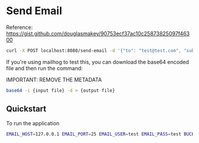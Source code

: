# Send Email

Reference: https://gist.github.com/douglasmakey/90753ecf37ac10c25873825097f46300

```bash
curl -X POST localhost:8080/send-email -d '{"to": "test@test.com", "subject": "This is another test", "body": "Report Generated", "report_filename": "Test.pdf"}'
```

If you're using mailhog to test this, you can download the base64 encoded file and then run the command:

IMPORTANT: REMOVE THE METADATA

```bash
base64 -i {input file} -d > {output file}
```

## Quickstart

To run the application

```bash
EMAIL_HOST=127.0.0.1 EMAIL_PORT=25 EMAIL_USER=test EMAIL_PASS=test BUCKET_NAME=xxx go run main.go
```